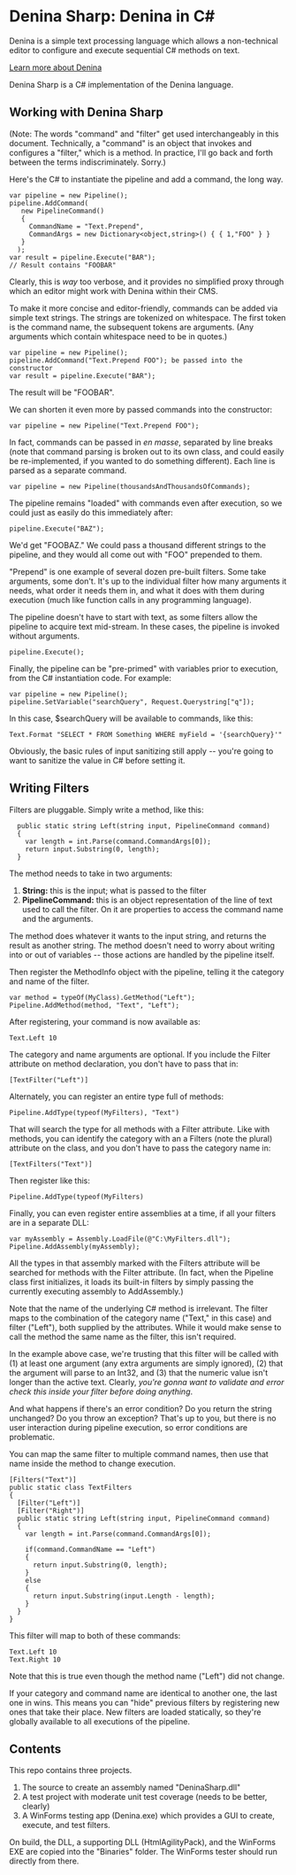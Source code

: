 # Denina Sharp: Denina in <span>C#</span>

Denina is a simple text processing language which allows a non-technical editor to configure and execute sequential C# methods on text.

[Learn more about Denina](http://denina.org)

Denina Sharp is a C# implementation of the Denina language.

## Working with Denina Sharp

(Note: The words "command" and "filter" get used interchangeably in this document. Technically, a "command" is an object that invokes and configures a "filter," which is a method. In practice, I'll go back and forth between the terms indiscriminately. Sorry.)

Here's the C# to instantiate the pipeline and add a command, the long way.

    var pipeline = new Pipeline();
    pipeline.AddCommand(
       new PipelineCommand()
       {
         CommandName = "Text.Prepend",
         CommandArgs = new Dictionary<object,string>() { { 1,"FOO" } }
       }
      );
    var result = pipeline.Execute("BAR");
    // Result contains "FOOBAR"

Clearly, this is _way_ too verbose, and it provides no simplified proxy through which an editor might work with Denina within their CMS.

To make it more concise and editor-friendly, commands can be added via simple text strings.  The strings are tokenized on whitespace. The first token is the command name, the subsequent tokens are arguments. (Any arguments which contain whitespace need to be in quotes.)

    var pipeline = new Pipeline();
    pipeline.AddCommand("Text.Prepend FOO"); be passed into the constructor
    var result = pipeline.Execute("BAR");

The result will be "FOOBAR".

We can shorten it even more by passed commands into the constructor:

    var pipeline = new Pipeline("Text.Prepend FOO");

In fact, commands can be passed in _en masse_, separated by line breaks (note that command parsing is broken out to its own class, and could easily be re-implemented, if you wanted to do something different).  Each line is parsed as a separate command.

    var pipeline = new Pipeline(thousandsAndThousandsOfCommands);

The pipeline remains "loaded" with commands even after execution, so we could just as easily do this immediately after:

    pipeline.Execute("BAZ");

We'd get "FOOBAZ."  We could pass a thousand different strings to the pipeline, and they would all come out with "FOO" prepended to them.

"Prepend" is one example of several dozen pre-built filters. Some take arguments, some don't. It's up to the individual filter how many arguments it needs, what order it needs them in, and what it does with them during execution (much like function calls in any programming language).

The pipeline doesn't have to start with text, as some filters allow the pipeline to acquire text mid-stream. In these cases, the pipeline is invoked without arguments.

    pipeline.Execute();
    
Finally, the pipeline can be "pre-primed" with variables prior to execution, from the C# instantiation code.  For example:

    var pipeline = new Pipeline();
    pipeline.SetVariable("searchQuery", Request.Querystring["q"]);

In this case, $searchQuery will be available to commands, like this:

    Text.Format "SELECT * FROM Something WHERE myField = '{searchQuery}'"

Obviously, the basic rules of input sanitizing still apply -- you're going to want to sanitize the value in C# before setting it.

## Writing Filters

Filters are pluggable. Simply write a method, like this:

      public static string Left(string input, PipelineCommand command)
      {
        var length = int.Parse(command.CommandArgs[0]);
        return input.Substring(0, length);
      }

The method needs to take in two arguments:

1. **String:** this is the input; what is passed to the filter
2. **PipelineCommand:** this is an object representation of the line of text used to call the filter. On it are properties to access the command name and the arguments.

The method does whatever it wants to the input string, and returns the result as another string.  The method doesn't need to worry about writing into or out of variables -- those actions are handled by the pipeline itself.

Then register the MethodInfo object with the pipeline, telling it the category and name of the filter.

	var method = typeOf(MyClass).GetMethod("Left");
    Pipeline.AddMethod(method, "Text", "Left");

After registering, your command is now available as:

    Text.Left 10

The category and name arguments are optional. If you include the Filter attribute on method declaration, you don't have to pass that in:

    [TextFilter("Left")]

Alternately, you can register an entire type full of methods:

    Pipeline.AddType(typeof(MyFilters), "Text")

That will search the type for all methods with a Filter attribute.  Like with methods, you can identify the category with an a Filters (note the plural) attribute on the class, and you don't have to pass the category name in:

    [TextFilters("Text")]

Then register like this:

    Pipeline.AddType(typeof(MyFilters)

Finally, you can even register entire assemblies at a time, if all your filters are in a separate DLL:

    var myAssembly = Assembly.LoadFile(@"C:\MyFilters.dll");
    Pipeline.AddAssembly(myAssembly);

All the types in that assembly marked with the Filters attribute will be searched for methods with the Filter attribute.  (In fact, when the Pipeline class first initializes, it loads its built-in filters by simply passing the currently executing assembly to AddAssembly.)

Note that the name of the underlying C# method is irrelevant.  The filter maps to the combination of the category name ("Text," in this case) and filter ("Left"), both supplied by the attributes. While it would make sense to call the method the same name as the filter, this isn't required.

In the example above case, we're trusting that this filter will be called with (1) at least one argument (any extra arguments are simply ignored), (2) that the argument will parse to an Int32, and (3) that the numeric value isn't longer than the active text.  Clearly, _you're gonna want to validate and error check this inside your filter before doing anything_.

And what happens if there's an error condition?  Do you return the string unchanged?  Do you throw an exception?  That's up to you, but there is no user interaction during pipeline execution, so error conditions are problematic.

You can map the same filter to multiple command names, then use that name inside the method to change execution.

    [Filters("Text")]
    public static class TextFilters
    {
      [Filter("Left")]
      [Filter("Right")]
      public static string Left(string input, PipelineCommand command)
      {
        var length = int.Parse(command.CommandArgs[0]);

        if(command.CommandName == "Left")
        {
          return input.Substring(0, length);
        }
        else
        {
          return input.Substring(input.Length - length);
        }
      }
    }

This filter will map to both of these commands:

    Text.Left 10
    Text.Right 10

Note that this is true even though the method name ("Left") did not change.

If your category and command name are identical to another one, the last one in wins. This means you can "hide" previous filters by registering new ones that take their place.  New filters are loaded statically, so they're globally available to all executions of the pipeline.

## Contents

This repo contains three projects.

1. The source to create an assembly named "DeninaSharp.dll"
2. A test project with moderate unit test coverage (needs to be better, clearly)
3. A WinForms testing app (Denina.exe) which provides a GUI to create, execute, and test filters.

On build, the DLL, a supporting DLL (HtmlAgilityPack), and the WinForms EXE are copied into the "Binaries" folder. The WinForms tester should run directly from there.
